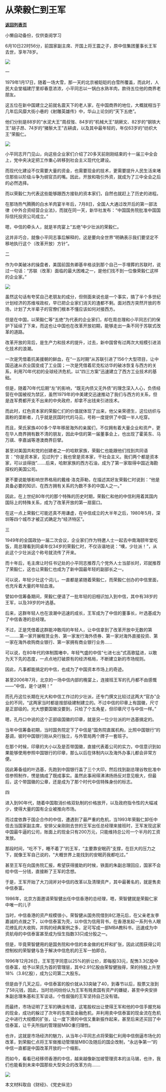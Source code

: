 # 从荣毅仁到王军

[**返回列表页**](/gzh/政事堂2019)

小懒自动备份，仅供查阅学习

  

6月10日22时56分，前国家副主席、开国上将王震之子，原中信集团董事长王军去世，享年78岁。

  

![](https://mmbiz.qpic.cn/mmbiz_jpg/rxhS23yu8cPnUGDmBj03MKRGeZp8ryP0oXV6h2RhkBO9JCOoLnHM5IYibGFXeBzFZIXu5UZP6GmRU4NSvWJAgEg/640?wx_fmt=jpeg)

  

一

  

1979年1月17日，随着一场大雪，那一天的北京被皑皑的白雪所覆盖，而此时，人民大会堂福建厅里却春意浓浓，小平同志以一锅白水熟羊肉，款待五位他的商界老朋友。

  

这五位在新中国建立之前就名震天下的老人家，在中国商界的地位，大概就相当于几年后风靡大街小巷的《射雕英雄传》中，华山上论剑的“天下五绝”。

  

他们分别是88岁的“水泥大王”周叔弢、84岁的“机械大王”胡厥文、82岁的“钢铁大王”胡子昂、74岁的“猪鬃大王”古耕虞，以及其中最年轻的，年仅63岁的“纺织大王”荣毅仁。

  

![](https://mmbiz.qpic.cn/mmbiz_jpg/rxhS23yu8cPnUGDmBj03MKRGeZp8ryP0svUTU64gRx3ROficZkkGrZJfdvyU13AEQDxTqQn8k9dqyXDQzjl1GQw/640?wx_fmt=jpeg)

  

小平同志开门见山，向这些企业家们介绍了20多天前刚刚结束的十一届三中全会上，党中央决定把工作重心转移到社会主义现代化建设。

  

而现代化建设不仅需要大量的资金，也需要现金的技术，更需要提升人民生活来堵住那些以阶级斗争为纲官员的嘴。因此，开放和吸引外资，就成为了三中全会之后的必然选择。

  

而以荣毅仁为代表这些能够跟西方接轨的资本家们，自然也就赶上了历史的进程。

  

在那场热气腾腾的白水羊肉宴半年后，7月8日，全国人大通过改开后的第一部法律《中外合资经营企业法》，而就在同一天，新华社发布：“中国国务院批准中国国际信托投资公司成立。”

  

嗯，中信的牵头人，就是羊肉宴上“五绝”中少壮派的荣毅仁。

  

这并非巧合，就像小平同志事后解释的，这是要向全世界“明确表示我们要坚定不移地执行这个（改革开放）方针”。

  

  

二

  

作为中美破冰的操盘者，美国前国务卿基辛格谈到那个自己一手埋葬的苏联时，说过一句话：“苏联（改革）面临的最大困难之一，是他们找不到一位像荣毅仁这样的企业家。”

  

![](https://mmbiz.qpic.cn/mmbiz_png/rxhS23yu8cPnUGDmBj03MKRGeZp8ryP01C7fqGTcvBMhIf1icgib9qNpzCLxpxH4g68m5u1b5SiaWU20pI7TkEflA/640?wx_fmt=png)

  

虽然这句话有夸奖自己老朋友的成分，但侧面来说也是一个事实，搞了半个多世纪计划经济的苏维埃政权，早已把企业家们消灭的渣都不剩。面对西方突然开放的市场，计划了大半辈子的官僚们根本不懂应该如何对接西方。

  

但是在中国，以荣毅仁等“五绝”为代表的企业家们，却在周总理和小平同志们的保护下延续了下来，而这也让中国也在改革开放初期，能够走出一条不同于苏联式改革的道路。

  

改革开放的背后，是生产力和技术的提升，过去，新中国曾有过两次大规模引进消化技术的浪潮。

  

一次是凭借着抗美援朝的鲜血，在“一五时期”从苏联引进了156个大型项目，让中国迅速从农业国变成了工业国；一次是凭借着尼克松访华的破冰恢复与西方的关系，利用70年代初的全球经济危机，以“四三方案”迅速建立了西方工业技术的基础。

  

但是，随着70年代后期“左”的影响，“既无内债又无外债”的理念深入人心，负债经营在中国被视为禁区，虽然1979年的中美建交迅速推动了我们与西方的关系，但是连军费都开支不出来的中央政府，却拿不出钱来引进技术。

  

而此时，红色资本家的荣毅仁们的价值就体现了出来，他父亲荣德生，这位纺织与面粉的垄断者，几乎就是民国时代的马云，号称一度提供了中国一半人吃穿。

  

而且，荣氏家族400多个早年移居海外的亲属们，不仅拥有着大量企业和资产，更在华人商界拥有数不清的朋友，因此中信的第一届董事会上，也出现了霍英东、马万祺、李嘉诚等港澳商界巨擘。

  

甚至对美国共和党的创建者之一的哈默家族，荣毅仁也能跟他们找到共同语言：“你是资本家，见过列宁；我也曾是资本家，干社会主义。我们两个都是资本家，可以谈得拢”.......后来，哈默家族的西方石油，成为了第一家取得中国近海勘探权的美国公司。

  

更不要说能够影响世界格局的戴维·洛克菲勒，在描述其好友荣毅仁时说到：“他是具备必要的知识、在西方拥有关系的为数不多的中国人之一。”

  

因此，在上世纪80年代的那个特殊的历史时期，荣毅仁和他的中信利用着其国内国际上的特殊关系，成为了改革开放的第一扇窗口。

  

在这一点上荣毅仁可能还真不用谦虚，在中信成立的大半年之后，1980年5月，深圳等四个城市才被正式确定为“经济特区”。

  

  

三

  

1949年的全国政协一届二次会议，企业家们作为特邀人士一起去中南海颐年堂吃饭，周总理看到同桌年仅34岁的荣毅仁时，不仅诙谐地说：“噢，少壮派！”，从此这个少壮派这个称号就流传了开来。

  

而十年后，毛主席让时任书记处的小平同志推荐几个党外人士当部长时，邓就推荐了荣毅仁，这也让荣毅仁也成为了新中国最年轻的副部长之一。

  

可以说，年轻少壮这个词儿，一直都是紧随着荣毅仁，而荣毅仁创办的中信里面，也充斥着大量的年轻血液。

  

譬如中信筹备期间，荣毅仁便请了一批年轻的旧相识加入到中信，其中有38岁的王军，以及39岁的叶选基。

  

后来，这群年轻人也在浪潮中迅速的成长，王军成为了中信的董事长，叶选基成为了中信香港的总经理。

  

不过，正是凭借着这群能冲敢闯的年轻人，让中信拿到了改革开放中无数的第一........第一家开展租赁业务、第一家发行海外债券、第一家对海外直接投资、第一家在海外收购商业银行、第一家拥有商业银行业务......

  

可以说，在80年代的体制围堵中，年轻气盛的中信“七进七出”式高歌猛进，以敢为天下先的态度，一点点地打破原有的经济格局，不断建立新的市场规则。

  

因此，凡事都能搞定的中信，也成为了中国资本市场上的奇迹。

  

甚至2006年7月，北京的一场中信内部的晚宴上，连接班王军的孔丹都不由感慨——“中信，是个谜啊！”

  

而孔丹这位长期在光大和中信工作过的少壮派，还专门撰文比较过这两大“官办”企业的不同，“这两家当时都是按部级建制建立的。不过中信的印章上有国徽，尺寸是正部级的。光大想要国徽没要到，只给了个五角星，但印章尺寸与中信一样。”

  

嗯，孔丹口中说的这个正部级国徽的印章，就是另一位少壮派的叶选基搞定的。

  

当年中信筹备初期，当时国务院定下了中信是“国务院直属机构，比照中国银行”的基调，彼时中国银行刚从央行独立，与外管局两个牌子一套班子。

  

在那个时候，印章的大小以及是否带国徽，直接代表着公司的实力，中信意识到如果能够使用参照中国银行的印章，那么以后在体制内以及海外办事儿都会非常方便。  

  

因此筹备组的叶选基，先跑到中国银行盖了三个大印，然后找到副总理谷牧批准中信参照制作，愣是搞成了既成事实。虽然此事闹得沸沸扬扬反对意见极大，但最后，这个带国徽的公章，还是成为了那个时代中信特殊身份的标志。

  

  

四

  

进入到90年代，随着中国取消价格双轨制的价格放开，以及政府指令性的大幅减少，使得大量的国有企业被推向市场。

  

而过度依靠于国企合作的中信，遭遇到了最严重的危机，当1993年荣毅仁卸任中信去当国家副主席，安排父亲刚刚去世的王军出任总经理来接班时，王军发现这家中国最牛逼的公司，账面上的现金只有200万元，只能维持总公司一个半月的工资发放。

  

那段时间，“吃不下，睡不着了”的王军，“主要靠安眠药”支撑，在巨大的压力之下，就像王军自己说的，“大概世界上能找到的安眠药我都吃过。”

  

甚至王军在向国务院汇报，希望获得援助的时候，铁面的朱副总理回应，国家不会给中信一分钱，直接断了王军的念想。

  

于是，王军开始了大刀阔斧对中信的改革以及清理资产，其中最著名的，就是售卖中信泰富。

  

1986年，北京方面邀请荣智健出任中信香港的总经理，嗯，荣智健就是荣毅仁家中唯一的儿子

  

当时，中信香港的资产规模很小，荣智健从国务院借到8亿港元后，在父亲老友李嘉诚的点拨之下，以中信泰富为壳，以中信为信用背书，在香港发起一系列令人眼花缭乱的大收购，并购的经典案例之多，足可写成一部MBA教科书，迅速成为中资航母的中信泰富甚至成为恒生指数33只成分股之一。

  

但是，毕竟荣智健用的是国务院和中信的本金做的杠杆和扩张，因此试图获得公司控制权的荣智健与急于解决中信危机的王军一拍即合。

  

1996年12月26日，王军签字同意以25%的折让价，即每股33元，配售3.3亿股中信泰富，给予以荣氏为首的管理层，其中2.91亿股由荣智健独得，荣的持股上升至18%（3.8亿股），成为公司第二大股东。

  

但是由于几天之后，中信泰富的股价就从33突破了40，到春节以后，股票又涨到了58元钱，因此，当时坊间纷纷认为王军有贱卖国有资产的嫌疑，甚至中央安排朱副总理朱基和王军谈话，个性倔强的王军坚持自己没有错。

  

而最终，市场证明了王军的确没有错，这笔股权出让使得王军和他的中信手握充裕的现金，成功的躲过了次年的东南亚金融危机，并利用卖中信泰富的现金流在危机之中进行大规模的扩张，让一度下滑的中信又重新振作起来，甚至后来还买回了中信泰富，让千夫所指的管理层MBO重归理性。

  

也许，这就是市场经济的魅力，从当年小平同志点将荣毅仁利用中信倒逼市场化的改革，到荣毅仁点将王军做推动管理层MBO及随后的国企改制，“永远争第一”的中信一直都是中国改革开放的一个缩影。

  

而如今，看看已经移师香港的中信，越来越像新加坡管理资本的淡马锡，也许，我们也能看到未来中国那些大型央企的改革方向.......

  

![](https://mmbiz.qpic.cn/mmbiz_jpg/rxhS23yu8cMiatPvp0VIcSMibKUkTa4icp7AVT3HXAXydE25AT4ExJ5oTmvpq95aKo2xxu1XaJODX39BQVsSMxlvg/640?wx_fmt=jpeg)

  

本文材料取自《财经》、《党史纵览》

